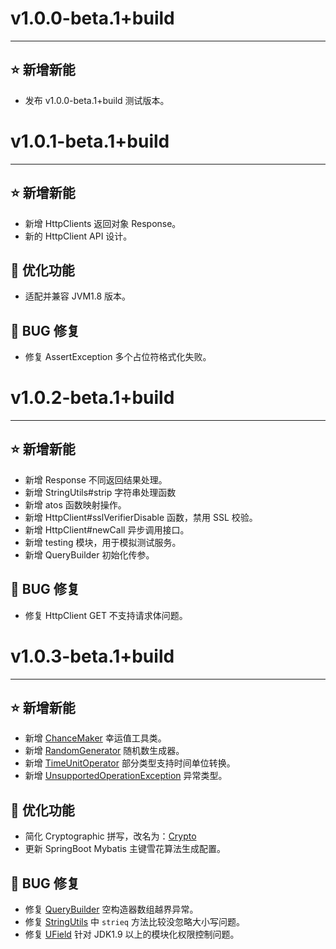 # v1.0.0-beta.1+build

---------------------

## ⭐ 新增新能

  - 发布 v1.0.0-beta.1+build 测试版本。

# v1.0.1-beta.1+build

---------------------

## ⭐ 新增新能

  - 新增 HttpClients 返回对象 Response。
  - 新的 HttpClient API 设计。

## 👻 优化功能

  - 适配并兼容 JVM1.8 版本。

## 🐞 BUG 修复

  - 修复 AssertException 多个占位符格式化失败。

# v1.0.2-beta.1+build

---------------------

## ⭐ 新增新能

  - 新增 Response 不同返回结果处理。
  - 新增 StringUtils#strip 字符串处理函数
  - 新增 atos 函数映射操作。
  - 新增 HttpClient#sslVerifierDisable 函数，禁用 SSL 校验。
  - 新增 HttpClient#newCall 异步调用接口。
  - 新增 testing 模块，用于模拟测试服务。
  - 新增 QueryBuilder 初始化传参。

## 🐞 BUG 修复

  - 修复 HttpClient GET 不支持请求体问题。

# v1.0.3-beta.1+build

---------------------

## ⭐ 新增新能

  - 新增 [ChanceMaker](libraries/tools/src/main/java/com/redgogh/tools/generators/ChanceMaker.java) 幸运值工具类。
  - 新增 [RandomGenerator](libraries/tools/src/main/java/com/redgogh/tools/generators/RandomGenerator.java) 随机数生成器。
  - 新增 [TimeUnitOperator](libraries/tools/src/main/java/com/redgogh/tools/time/TimeUnitOperator.java) 部分类型支持时间单位转换。 
  - 新增 [UnsupportedOperationException](libraries/tools/src/main/java/com/redgogh/tools/exception/UnsupportedOperationException.java) 异常类型。

## 👻 优化功能

  - 简化 Cryptographic 拼写，改名为：[Crypto](libraries/tools/src/main/java/com/redgogh/tools/security/Crypto.java)
  - 更新 SpringBoot Mybatis 主键雪花算法生成配置。

## 🐞 BUG 修复
  - 修复 [QueryBuilder](libraries/tools/src/main/java/com/redgogh/tools/http/QueryBuilder.java) 空构造器数组越界异常。
  - 修复 [StringUtils](libraries/tools/src/main/kotlin/com/redgogh/tools/string.kt) 中 `strieq` 方法比较没忽略大小写问题。
  - 修复 [UField](libraries/tools/src/main/java/com/redgogh/tools/refection/UField.java) 针对 JDK1.9 以上的模块化权限控制问题。 
